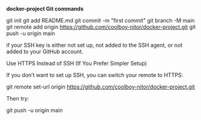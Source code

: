  **docker-project Git commands**

git init
git add README.md
git commit -m "first commit"
git branch -M main
git remote add origin https://github.com/coolboy-nitor/docker-project.git
git push -u origin main


if your SSH key is either not set up, not added to the SSH agent, or not added to your GitHub account.


Use HTTPS Instead of SSH (If You Prefer Simpler Setup)

If you don’t want to set up SSH, you can switch your remote to HTTPS:

git remote set-url origin https://github.com/coolboy-nitor/docker-project.git


Then try:

git push -u origin main
